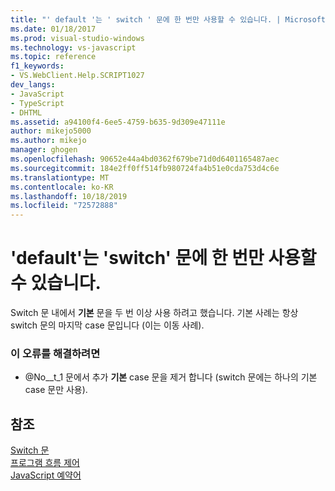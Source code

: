 ```yaml
---
title: "' default '는 ' switch ' 문에 한 번만 사용할 수 있습니다. | Microsoft Docs"
ms.date: 01/18/2017
ms.prod: visual-studio-windows
ms.technology: vs-javascript
ms.topic: reference
f1_keywords:
- VS.WebClient.Help.SCRIPT1027
dev_langs:
- JavaScript
- TypeScript
- DHTML
ms.assetid: a94100f4-6ee5-4759-b635-9d309e47111e
author: mikejo5000
ms.author: mikejo
manager: ghogen
ms.openlocfilehash: 90652e44a4bd0362f679be71d0d6401165487aec
ms.sourcegitcommit: 184e2ff0ff514fb980724fa4b51e0cda753d4c6e
ms.translationtype: MT
ms.contentlocale: ko-KR
ms.lasthandoff: 10/18/2019
ms.locfileid: "72572888"
---
```

# <a name="default-can-only-appear-once-in-a-switch-statement"></a>'default'는 'switch' 문에 한 번만 사용할 수 있습니다.
Switch 문 내에서 **기본** 문을 두 번 이상 사용 하려고 했습니다. 기본 사례는 항상 switch 문의 마지막 case 문입니다 (이는 이동 사례).  
  
### <a name="to-correct-this-error"></a>이 오류를 해결하려면  
  
- @No__t_1 문에서 추가 **기본** case 문을 제거 합니다 (switch 문에는 하나의 기본 case 문만 사용).  
  
## <a name="see-also"></a>참조  
 [Switch 문](../../javascript/reference/switch-statement-javascript.md)    
 [프로그램 흐름   제어](../../javascript/controlling-program-flow-javascript.md)  
 [JavaScript 예약어](../../javascript/reference/javascript-reserved-words.md)